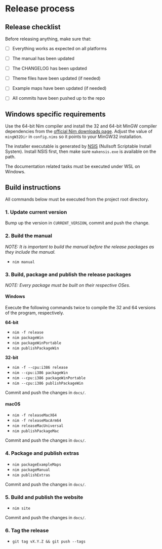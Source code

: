 # Release process

## Release checklist

Before releasing anything, make sure that:

- [ ] Everything works as expected on all platforms
- [ ] The manual has been updated
- [ ] The CHANGELOG has been updated
- [ ] Theme files have been updated (if needed)
- [ ] Example maps have been updated (if needed)
- [ ] All commits have been pushed up to the repo


## Windows specific requirements

Use the 64-bit Nim compiler and install the 32 and 64-bit MinGW compiler
dependencies from the [official Nim downloads
page](https://nim-lang.org/install_windows.html). Adjust the value of
`mingW32Dir` in `config.nims` so it points to your MinGW32 installation.

The installer executable is generated by [NSIS](https://nsis.sourceforge.io)
(Nullsoft Scriptable Install System). Install NSIS first, then make sure
`makensis.exe` is available on the path.

The documentation related tasks must be executed under WSL on Windows.



## Build instructions

All commands below must be executed from the project root directory.


### 1. Update current version

Bump up the version in `CURRENT_VERSION`, commit and push the change.


### 2. Build the manual

*NOTE: It is important to build the manual before the release packages as
they include the manual.*

* `nim manual`


### 3. Build, package and publish the release packages

*NOTE: Every package must be built on their respective OSes.*

#### Windows

Execute the following commands twice to compile the 32 and 64 versions of the
program, respectively.

**64-bit**

* `nim -f release`
* `nim packageWin`
* `nim packageWinPortable`
* `nim publishPackageWin`

**32-bit**

* `nim -f --cpu:i386 release`
* `nim --cpu:i386 packageWin`
* `nim --cpu:i386 packageWinPortable`
* `nim --cpu:i386 publishPackageWin`

Commit and push the changes in `docs/`.


#### macOS

* `nim -f releaseMacX64`
* `nim -f releaseMacArm64`
* `nim releaseMacUniversal`
* `nim publishPackageMac`

Commit and push the changes in `docs/`.


### 4. Package and publish extras

* `nim packageExampleMaps`
* `nim packageManual`
* `nim publishExtras`

Commit and push the changes in `docs/`.


### 5. Build and publish the website

* `nim site`

Commit and push the changes in `docs/`.


### 6. Tag the release

* `git tag vX.Y.Z && git push --tags`

